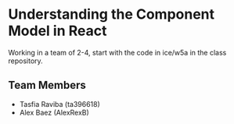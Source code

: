 # Understanding the Component Model in React
Working in a team of 2-4, start with the code in ice/w5a in the class repository.

## Team Members
 - Tasfia Raviba (ta396618)
 - Alex Baez (AlexRexB) 